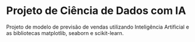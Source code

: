 # Projeto de Ciência de Dados com IA
 Projeto de modelo de previsão de vendas utilizando Inteligência Artificial e as bibliotecas matplotlib, seaborn e scikit-learn.
